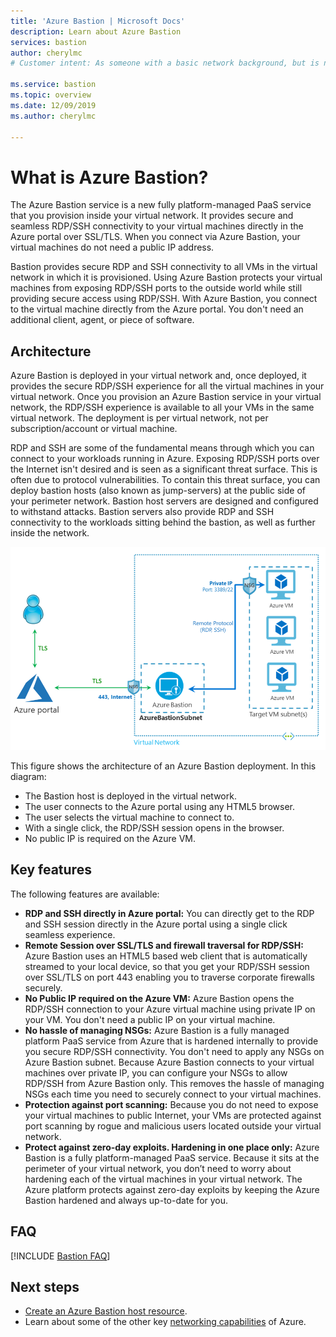 ```yaml
---
title: 'Azure Bastion | Microsoft Docs'
description: Learn about Azure Bastion
services: bastion
author: cherylmc
# Customer intent: As someone with a basic network background, but is new to Azure, I want to understand the capabilities of Azure Bastion so that I can securely connect to my Azure virtual machines.

ms.service: bastion
ms.topic: overview
ms.date: 12/09/2019
ms.author: cherylmc

---
```

# What is Azure Bastion?

The Azure Bastion service is a new fully platform-managed PaaS service that you provision inside your virtual network. It provides secure and seamless RDP/SSH connectivity to your virtual machines directly in the Azure portal over SSL/TLS. When you connect via Azure Bastion, your virtual machines do not need a public IP address.

 Bastion provides secure RDP and SSH connectivity to all VMs in the virtual network in which it is provisioned. Using Azure Bastion protects your virtual machines from exposing RDP/SSH ports to the outside world while still providing secure access using RDP/SSH. With Azure Bastion, you connect to the virtual machine directly from the Azure portal. You don't need an additional client, agent, or piece of software.

## Architecture

Azure Bastion is deployed in your virtual network and, once deployed, it provides the secure RDP/SSH experience for all the virtual machines in your virtual network. Once you provision an Azure Bastion service in your virtual network, the RDP/SSH experience is available to all your VMs in the same virtual network. The deployment is per virtual network, not per subscription/account or virtual machine.

RDP and SSH are some of the fundamental means through which you can connect to your workloads running in Azure. Exposing RDP/SSH ports over the Internet isn't desired and is seen as a significant threat surface. This is often due to protocol vulnerabilities. To contain this threat surface, you can deploy bastion hosts (also known as jump-servers) at the public side of your perimeter network. Bastion host servers are designed and configured to withstand attacks. Bastion servers also provide RDP and SSH connectivity to the workloads sitting behind the bastion, as well as further inside the network.

![architecture](./media/bastion-overview/architecture.png)

This figure shows the architecture of an Azure Bastion deployment. In this diagram:

* The Bastion host is deployed in the virtual network.
* The user connects to the Azure portal using any HTML5 browser.
* The user selects the virtual machine to connect to.
* With a single click, the RDP/SSH session opens in the browser.
* No public IP is required on the Azure VM.

## Key features

The following features are available:

* **RDP and SSH directly in Azure portal:** You can directly get to the RDP and SSH session directly in the Azure portal using a single click seamless experience.
* **Remote Session over SSL/TLS and firewall traversal for RDP/SSH:** Azure Bastion uses an HTML5 based web client that is automatically streamed to your local device, so that you get your RDP/SSH session over SSL/TLS on port 443 enabling you to traverse corporate firewalls securely.
* **No Public IP required on the Azure VM:** Azure Bastion opens the RDP/SSH connection to your Azure virtual machine using private IP on your VM. You don't need a public IP on your virtual machine.
* **No hassle of managing NSGs:** Azure Bastion is a fully managed platform PaaS service from Azure that is hardened internally to provide you secure RDP/SSH connectivity. You don't need to apply any NSGs on Azure Bastion subnet. Because Azure Bastion connects to your virtual machines over private IP, you can configure your NSGs to allow RDP/SSH from Azure Bastion only. This removes the hassle of managing NSGs each time you need to securely connect to your virtual machines.
* **Protection against port scanning:** Because you do not need to expose your virtual machines to public Internet, your VMs are protected against port scanning by rogue and malicious users located outside your virtual network.
* **Protect against zero-day exploits. Hardening in one place only:** Azure Bastion is a fully platform-managed PaaS service. Because it sits at the perimeter of your virtual network, you don’t need to worry about hardening each of the virtual machines in your virtual network. The Azure platform protects against zero-day exploits by keeping the Azure Bastion hardened and always up-to-date for you.

## FAQ

[!INCLUDE [Bastion FAQ](../../includes/bastion-faq-include.md)]

## Next steps

* [Create an Azure Bastion host resource](bastion-create-host-portal.md).
* Learn about some of the other key [networking capabilities](../networking/networking-overview.md) of Azure.
